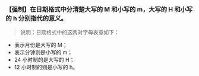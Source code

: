 ### 【强制】在日期格式中分清楚大写的 M 和小写的 m，大写的 H 和小写的 h 分别指代的意义。
> 说明：日期格式中的这两对字母表意如下：
   - 表示月份是大写的 M； 
   - 表示分钟则是小写的 m；
   - 24 小时制的是大写的 H； 
   - 12 小时制的则是小写的 h。